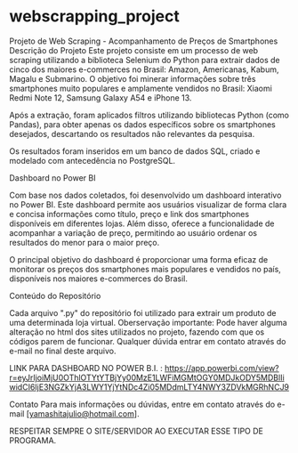 # webscrapping_project
Projeto de Web Scraping - Acompanhamento de Preços de Smartphones
Descrição do Projeto
Este projeto consiste em um processo de web scraping utilizando a biblioteca Selenium do Python para extrair dados de cinco dos maiores e-commerces no Brasil: Amazon, Americanas, Kabum, Magalu e Submarino. 
O objetivo foi minerar informações sobre três smartphones muito populares e amplamente vendidos no Brasil: Xiaomi Redmi Note 12, Samsung Galaxy A54 e iPhone 13.

Após a extração, foram aplicados filtros utilizando bibliotecas Python (como Pandas), para obter apenas os dados específicos sobre os smartphones desejados, descartando os resultados não relevantes da pesquisa.

Os resultados foram inseridos em um banco de dados SQL, criado e modelado com antecedência no PostgreSQL.

Dashboard no Power BI

Com base nos dados coletados, foi desenvolvido um dashboard interativo no Power BI. 
Este dashboard permite aos usuários visualizar de forma clara e concisa informações como título, preço e link dos smartphones disponíveis em diferentes lojas. 
Além disso, oferece a funcionalidade de acompanhar a variação de preço, permitindo ao usuário ordenar os resultados do menor para o maior preço.

O principal objetivo do dashboard é proporcionar uma forma eficaz de monitorar os preços dos smartphones mais populares e vendidos no país, disponíveis nos maiores e-commerces do Brasil.

Conteúdo do Repositório

Cada arquivo ".py" do repositório foi utilizado para extrair um produto de uma determinada loja virtual.
Oberservação importante: Pode haver alguma alteração no html dos sites utilizados no projeto, fazendo com que os códigos parem de funcionar. Qualquer dúvida entrar em contato através do e-mail no final deste arquivo.

LINK PARA DASHBOARD NO POWER B.I. :
https://app.powerbi.com/view?r=eyJrIjoiMjU0OThlOTYtYTBjYy00MzE1LWFiMGMtOGY0MDJkODY5MDBlIiwidCI6IjE3NGZkYjA3LWY1YjYtNDc4Zi05MDdmLTY4NWY3ZDVkMGRhNCJ9

Contato
Para mais informações ou dúvidas, entre em contato através do e-mail [yamashitajulio@hotmail.com].

RESPEITAR SEMPRE O SITE/SERVIDOR AO EXECUTAR ESSE TIPO DE PROGRAMA.
